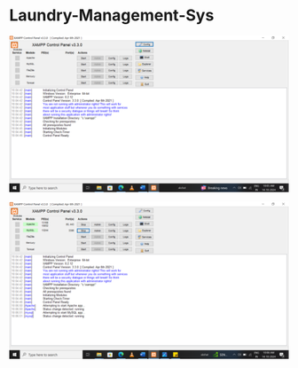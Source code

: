# Laundry-Management-Sys


![alt text](https://github.com/itsaxat7479/Laundry-Management-Sys/blob/564785a8ae4cd2736050461c4f4cc652899bb533/laundary%20managenet/Screenshot%20(35).png)

![alt text](https://github.com/itsaxat7479/Laundry-Management-Sys/blob/564785a8ae4cd2736050461c4f4cc652899bb533/laundary%20managenet/Screenshot%20(36).png)
